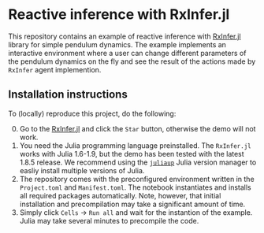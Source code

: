 # Reactive inference with RxInfer.jl

This repository contains an example of reactive inference with [RxInfer.jl]() library for simple pendulum dynamics. 
The example implements an interactive environment where a user can change different parameters of the pendulum
dynamics on the fly and see the result of the actions made by `RxInfer` agent implemention. 

## Installation instructions

To (locally) reproduce this project, do the following:

0. Go to the [RxInfer.jl](https://github.com/biaslab/RxInfer.jl) and click the `Star` button, 
otherwise the demo will not work.
1. You need the Julia programming language preinstalled. The `RxInfer.jl` works with Julia 1.6-1.9, but the demo has 
been tested with the latest 1.8.5 release. We recommend using the [`juliaup`](https://github.com/JuliaLang/juliaup) 
Julia version manager to easliy install multiple versions of Julia.
2. The repository comes with the preconfigured environment written in the `Project.toml` and `Manifest.toml`.
The notebook instantiates and installs all required packages automatically. Note, however, that initial installation
and precompilation may take a significant amount of time.
3. Simply click `Cells` -> `Run all` and wait for the instantion of the example. Julia may take several minutes to 
precompile the code.
